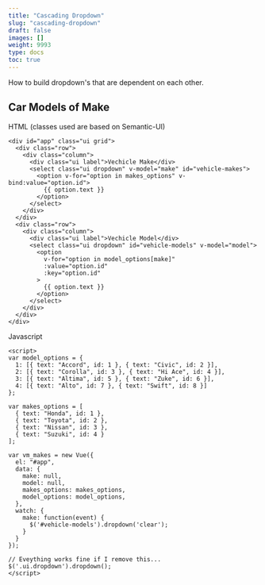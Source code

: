 ```yaml
---
title: "Cascading Dropdown"
slug: "cascading-dropdown"
draft: false
images: []
weight: 9993
type: docs
toc: true
---
```


How to build dropdown's that are dependent on each other.

## Car Models of Make
HTML (classes used are based on Semantic-UI)

    <div id="app" class="ui grid">
      <div class="row">
        <div class="column">
          <div class="ui label">Vechicle Make</div>
          <select class="ui dropdown" v-model="make" id="vehicle-makes">
            <option v-for="option in makes_options" v-bind:value="option.id">
              {{ option.text }}
            </option>
          </select>
        </div>
      </div>
      <div class="row">
        <div class="column">
          <div class="ui label">Vechicle Model</div>
          <select class="ui dropdown" id="vehicle-models" v-model="model">
            <option 
              v-for="option in model_options[make]" 
              :value="option.id" 
              :key="option.id"
            >
              {{ option.text }}
            </option>
          </select>
        </div>
      </div>
    </div>

Javascript 

    <script>
    var model_options = {
      1: [{ text: "Accord", id: 1 }, { text: "Civic", id: 2 }],
      2: [{ text: "Corolla", id: 3 }, { text: "Hi Ace", id: 4 }],
      3: [{ text: "Altima", id: 5 }, { text: "Zuke", id: 6 }],
      4: [{ text: "Alto", id: 7 }, { text: "Swift", id: 8 }]
    };
    
    var makes_options = [
      { text: "Honda", id: 1 },
      { text: "Toyota", id: 2 },
      { text: "Nissan", id: 3 },
      { text: "Suzuki", id: 4 }
    ];
    
    var vm_makes = new Vue({
      el: "#app",
      data: {
        make: null,
        model: null,
        makes_options: makes_options,
        model_options: model_options,
      },
      watch: {
        make: function(event) {
          $('#vehicle-models').dropdown('clear');
        }
      }
    });
    
    // Eveything works fine if I remove this...
    $('.ui.dropdown').dropdown();
    </script>

